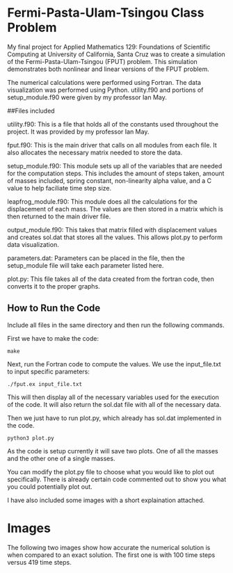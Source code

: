 # Fermi-Pasta-Ulam-Tsingou Class Problem

My final project for Applied Mathematics 129: Foundations of Scientific Computing at University of California, Santa Cruz was to create a simulation of the Fermi-Pasta-Ulam-Tsingou (FPUT) problem. This simulation demonstrates both nonlinear and linear versions of the FPUT problem.

The numerical calculations were performed using Fortran. The data visualization was performed using Python.
utility.f90 and portions of setup_module.f90 were given by my professor Ian May.

##Files included

utility.f90: This is a file that holds all of the constants used throughout the project. It
was provided by my professor Ian May.

fput.f90: This is the main driver that calls on all modules from each file. It
also allocates the necessary matrix needed to store the data. 

setup_module.f90: This module sets up all of the variables that are needed
for the computation steps. This includes the amount of steps taken, amount
of masses included, spring constant, non-linearity alpha value, and a C
value to help faciliate time step size. 

leapfrog_module.f90: This module does all the calculations for the displacement
of each mass. The values are then stored in a matrix which is then returned to 
the main driver file.

output_module.f90: This takes that matrix filled with displacement values and
creates sol.dat that stores all the values. This allows plot.py to perform data
visualization.

parameters.dat: Parameters can be placed in the file, then the setup_module
file will take each parameter listed here.

plot.py: This file takes all of the data created from the fortran code, then
converts it to the proper graphs. 

## How to Run the Code

Include all files in the same directory and then run the following commands.

First we have to make the code:

`make`

Next, run the Fortran code to compute the values. We use the input_file.txt
to input specific parameters:

`./fput.ex input_file.txt`

This will then display all of the necessary variables used for the execution of the
code. It will also return the sol.dat file with all of the necessary data.

Then we just have to run plot.py, which already has sol.dat implemented in the code.

`python3 plot.py`

As the code is setup currently it will save two plots. One of all the masses and the
other one of a single masses. 

You can modify the plot.py file to choose what you would like to plot out specifically. 
There is already certain code commented out to show you what you could potentially plot out.

I have also included some images with a short explaination attached.

# Images

The following two images show how accurate the numerical solution is when compared to an
exact solution. The first one is with 100 time steps versus 419 time steps.
